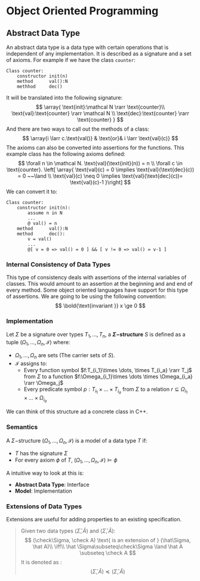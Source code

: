 # Object Oriented Programming

## Abstract Data Type

An abstract data type is a data type with certain operations that is independent of any implementation. It is described as a signature and a set of axioms. For example if we have the class `counter`:

```
Class counter:
	constructor init(n)
	method 		val():N
	methhod		dec()
```

It will be translated into the following signature:
$$
\array{
\text{init}:\mathcal N \rarr \text{counter}\\
\text{val}:\text{counter} \rarr \mathcal N \\
\text{dec}:\text{counter} \rarr \text{counter}
}
$$
And there are two ways to call out the methods of a class:
$$
\array{i \larr c.\text{val()} & \text{or}& i \larr \text{val}(c)}
$$
The axioms can also be converted into assertions for the functions. This example class has the following axioms defined:
$$
\forall n \in \mathcal N. \text{val}(\text{init}(n)) = n \\
\forall c \in \text{counter}. \left[ \array{
\text{val}(c) = 0 \implies \text{val}(\text{dec}(c)) = 0 
~~\land \\
\text{val}(c) \neq 0 \implies \text{val}(\text{dec}(c))= \text{val}(c)-1
}\right]
$$
We can convert it to:

```
Class counter:
	constructor	init(n):
		assume n in N
		...
		@ val() = n
	method		val():N
	method 		dec():
		v = val()
		...
		@[ v = 0 => val() = 0 ] && [ v != 0 => val() = v-1 ]
```

###  Internal Consistency of Data Types

This type of consistency deals with assertions of the internal variables of classes. This would amount to an assertion at the beginning and and end of every method. Some object oriented languages have support for this type of assertions. We are going to be using the following convention:
$$
\bold{\text{invariant  }} x \ge 0
$$

### Implementation 

Let $\Sigma$ be a signature over types $T_1,\dots,T_n$, a **$\Sigma-$structure** $S$ is defined as a tuple $(\Omega_1,\dots,\Omega_n,\mathcal I)$ where:

- $\Omega_1,\dots,\Omega_n$ are sets (The carrier sets of $S$).
- $\mathcal I$ assigns to:
  - Every function symbol $f:T_{i_1}\times \dots, \times T_{i_a} \rarr T_j$ from $\Sigma$ to a function $f:\Omega_{i_1}\times \dots \times \Omega_{i_a} \rarr \Omega_j$
  - Every predicate symbol $p:T_{i_1} \times \dots \times T_{i_a}$ from $\Sigma$ to a relation $r \subseteq \Omega_{i_1} \times \dots \times\Omega_{i_a}$

We can think of this structure ad a concrete class in C++.

### Semantics

A $\Sigma-$structure $(\Omega_1,\dots,\Omega_n,\mathcal I)$ is a model of a data type $T$ if:

- $T$ has the signature $\Sigma$
- For every axiom $\phi$ of $T$, $(\Omega_1,\dots,\Omega_n,\mathcal I) \models \phi$

A intuitive way to look at this is:

- **Abstract Data Type**: Interface
- **Model**: Implementation

### Extensions of Data Types

Extensions are useful for adding properties to an existing specification.

> Given two data types $(\check\Sigma, \check A)$ and $(\hat\Sigma, \hat A)$:
> $$
> (\check\Sigma, \check A) \text{ is an extension of } (\hat\Sigma, \hat A)\\
> \iff\\
> \hat \Sigma\subseteq\check\Sigma  \land \hat A \subseteq \check A
> $$
> It is denoted as :
> $$
> (\check\Sigma, \check A) \preceq (\hat\Sigma, \hat A)
> $$
> 
